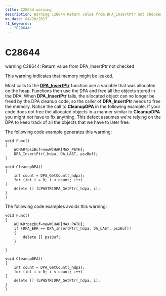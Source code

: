 ```yaml
---
title: C28644 warning
description: Warning C28644 Return value from DPA_InsertPtr not checked.
ms.date: 04/20/2017
f1_keywords: 
  - "C28644"
---
```


# C28644


warning C28644: Return value from DPA\_InsertPtr not checked

This warning indicates that memory might be leaked.

Most calls to the [**DPA\_InsertPtr**](/windows/win32/api/dpa_dsa/nf-dpa_dsa-dpa_insertptr) function use a variable that was allocated on the heap. Functions then use the DPA and free all the objects stored in the DPA. When **DPA\_InsertPtr** fails, the allocated object can no longer be freed by the DPA cleanup code, so the caller of **DPA\_InsertPtr** needs to free the memory. Notice the call to **CleanupDPA** in the following example. If your code does not free the allocated objects in a manner similar to **CleanupDPA** you might not have to fix anything. This defect assumes we're relying on the DPA to keep track of all the objects that we have to later free.

The following code example generates this warning:

```
void Func()
{
    WCHAR*pszBuf=newWCHAR[MAX_PATH];
    DPA_InsertPtr(_hdpa, DA_LAST, pszBuf);
}

void CleanupDPA()
{
    int count = DPA_GetCount(_hdpa);
    for (int i = 0; i < count; i++)
{
    delete [] (LPWSTR)DPA_GetPtr(_hdpa, i);
}
}  
```

The following code examples avoids this warning:

```
void Func()
{
    WCHAR*pszBuf=newWCHAR[MAX_PATH];
    if (DPA_ERR == DPA_InsertPtr(_hdpa, DA_LAST, pszBuf))
    {
        delete [] pszBuf;
    }

}

void CleanupDPA()
{
    int count = DPA_GetCount(_hdpa);
    for (int i = 0; i < count; i++)
{
    delete [] (LPWSTR)DPA_GetPtr(_hdpa, i);
}
}  
```
